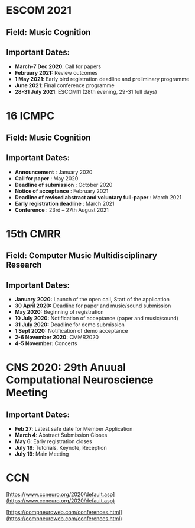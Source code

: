 # ESCOM 2021
## Field: Music Cognition
## Important Dates:
- __March-7 Dec 2020__: Call for papers
- __February 2021:__ Review outcomes
- __1 May 2021__: Early bird registration deadline and preliminary programme
- __June 2021__: Final conference programme
- __28-31 July 2021__: ESCOM11 (28th evening, 29-31 full days)

# 16 ICMPC
## Field: Music Cognition
## Important Dates:
- __Announcement__ : January 2020
- __Call for paper__ : May 2020
- __Deadline of submission__ : October 2020
- __Notice of acceptance__ : February 2021
- __Deadline of revised abstract and voluntary full-paper__ : March 2021
- __Early registration deadline__ : March 2021
- __Conference__ : 23rd – 27th August 2021


# 15th CMRR
## Field: Computer Music Multidisciplinary Research
## Important Dates:

- __January 2020:__ Launch of the open call, Start of the application
- __30 April 2020:__ Deadline for paper and music/sound submission
- __May 2020:__  Beginning of registration
- __10 July 2020:__ Notification of acceptance (paper and music/sound)
- __31 July 2020:__ Deadline for demo submission
- __1 Sept 2020:__ Notification of demo acceptance
- __2-6 November 2020:__ CMMR2020
- __4-5 November:__ Concerts


# CNS 2020: 29th Anuual Computational Neuroscience Meeting
## Important Dates:
- __Feb 27__: Latest safe date for Member Application
- __March 4__: Abstract Submission Closes
- __May 6__: Early registration closes
- __July 18__: Tutorials, Keynote, Reception
- __July 19__: Main Meeting  


# CCN
[https://www.ccneuro.org/2020/default.asp](https://www.ccneuro.org/2020/default.asp)

[https://compneuroweb.com/conferences.html](https://compneuroweb.com/conferences.html)